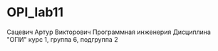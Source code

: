 # OPI_lab11
Сацевич Артур Викторович 
Программная инженерия
Дисциплина "ОПИ"
курс 1, группа 6, подгруппа 2
